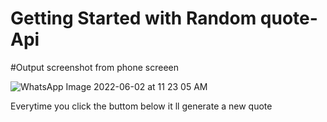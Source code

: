 # Getting Started with Random quote-Api


#Output screenshot from phone screeen


![WhatsApp Image 2022-06-02 at 11 23 05 AM](https://user-images.githubusercontent.com/84532073/171562219-2ea3c580-341b-49ae-9bb2-f65c74f11c72.jpeg)
 
 
 Everytime you click the buttom below it ll generate a new quote 

